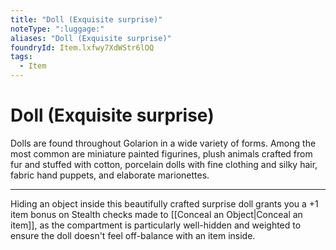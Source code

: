 ```yaml
---
title: "Doll (Exquisite surprise)"
noteType: ":luggage:"
aliases: "Doll (Exquisite surprise)"
foundryId: Item.lxfwy7XdWStr6lOQ
tags:
  - Item
---
```


# Doll (Exquisite surprise)

Dolls are found throughout Golarion in a wide variety of forms. Among the most common are miniature painted figurines, plush animals crafted from fur and stuffed with cotton, porcelain dolls with fine clothing and silky hair, fabric hand puppets, and elaborate marionettes.

* * *

Hiding an object inside this beautifully crafted surprise doll grants you a +1 item bonus on Stealth checks made to [[Conceal an Object|Conceal an item]], as the compartment is particularly well-hidden and weighted to ensure the doll doesn't feel off-balance with an item inside.
